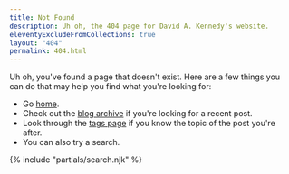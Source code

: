 ```yaml
---
title: Not Found
description: Uh oh, the 404 page for David A. Kennedy's website.
eleventyExcludeFromCollections: true
layout: "404"
permalink: 404.html
---
```


Uh oh, you've found a page that doesn't exist. Here are a few things you can do that may help you find what you're looking for:

- Go <a href="{{ '/' | url }}">home</a>.
- Check out the <a href="{{ '/blog/' | url }}">blog archive</a> if you're looking for a recent post.
- Look through the <a href="{{ '/tags/' | url }}">tags page</a> if you know the topic of the post you're after.
- You can also try a search.

{% include "partials/search.njk" %}
